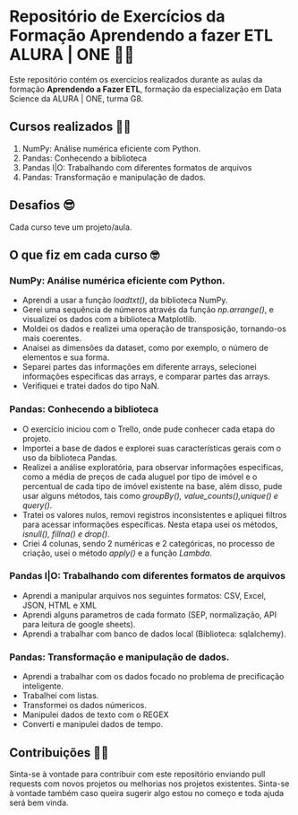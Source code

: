 # Repositório de Exercícios da Formação Aprendendo a fazer ETL ALURA | ONE 🔎🎲

Este repositório contém os exercícios realizados durante as aulas da formação **Aprendendo a Fazer ETL**, formação da especialização em Data Science da ALURA | ONE, turma G8.

## Cursos realizados 👩‍💻

1. NumPy: Análise numérica eficiente com Python.
2. Pandas: Conhecendo a biblioteca
3. Pandas I|O: Trabalhando com diferentes formatos de arquivos
4. Pandas: Transformação e manipulação de dados. 

## Desafios 😎
Cada curso teve um projeto/aula. 

## O que fiz em cada curso 🤓

###  NumPy: Análise numérica eficiente com Python.
- Aprendi a usar a função *loadtxt()*, da biblioteca NumPy.
- Gerei uma sequência de números através da função *np.arrange()*, e visualizei os dados com a biblioteca Matplotlib.
- Moldei os dados e realizei uma operação de transposição, tornando-os mais coerentes.
- Anaisei as dimensões da dataset, como por exemplo, o número de elementos e sua forma.
- Separei partes das informações em diferente arrays, selecionei informações especificas das arrays, e comparar partes das arrays.
- Verifiquei e tratei dados do tipo NaN.

### Pandas: Conhecendo a biblioteca
- O exercício iniciou com o Trello, onde pude conhecer cada etapa do projeto.
- Importei a base de dados e explorei suas características gerais com o uso da biblioteca Pandas.
- Realizei a análise exploratória, para observar informações especificas, como a média de preços de cada aluguel por tipo de imóvel e o percentual de cada tipo de imóvel existente na base, além disso, pude usar alguns métodos, tais como *groupBy(), value_counts(),unique() e query()*.
- Tratei os valores nulos, removi registros inconsistentes e apliquei filtros para acessar informações específicas. Nesta etapa usei os métodos, *isnull(), fillna() e drop()*.
- Criei 4 colunas, sendo 2 numéricas e 2 categóricas, no processo de criação, usei o método *apply()* e a função *Lambda*.

### Pandas I|O: Trabalhando com diferentes formatos de arquivos
 - Aprendi a manipular arquivos nos seguintes formatos: CSV, Excel, JSON, HTML e XML 
 - Aprendi alguns parametros de cada formato (SEP, normalização, API para leitura de google sheets).
 - Aprendi a trabalhar com banco de dados local (Biblioteca: sqlalchemy).
   
### Pandas: Transformação e manipulação de dados. 
- Aprendi a trabalhar com os dados focado no problema de precificação inteligente.
- Trabalhei com listas. 
- Transformei os dados númericos.
- Manipulei dados de texto com o REGEX
- Converti e manipulei dados de tempo.

## Contribuições 🤜🤛

Sinta-se à vontade para contribuir com este repositório enviando pull requests com novos projetos ou melhorias nos projetos existentes. 
Sinta-se à vontade também caso queira sugerir algo estou no começo e toda ajuda será bem vinda. 
